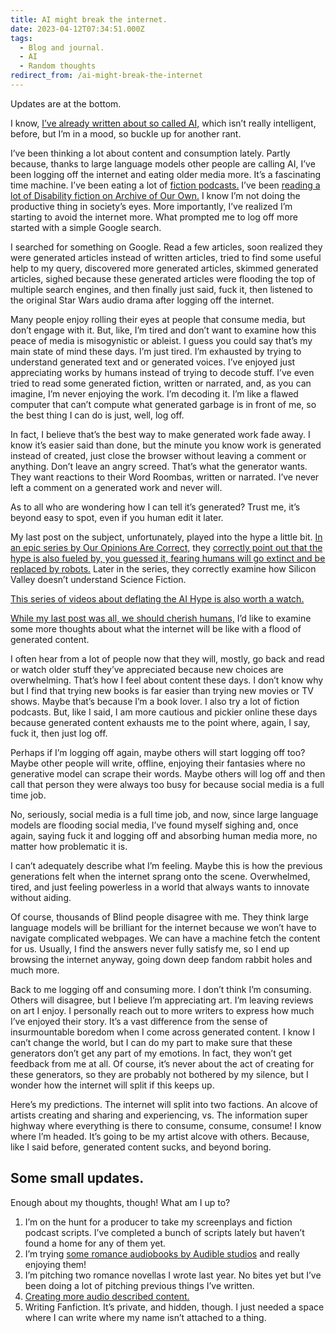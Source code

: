 ```yaml
---
title: AI might break the internet.
date: 2023-04-12T07:34:51.000Z
tags:
  - Blog and journal.
  - AI
  - Random thoughts
redirect_from: /ai-might-break-the-internet
---
```


Updates are at the bottom.

I know, [I’ve already written about so called AI,](/posts/5825) which isn’t really intelligent, before, but I’m in a mood, so buckle up for another rant.

I’ve been thinking a lot about content and consumption lately. Partly because, thanks to large language models other people are calling AI, I’ve been logging off the internet and eating older media more. It’s a fascinating time machine. I’ve been eating a lot of [fiction podcasts.](https://fictionpodcasts.com/) I’ve been [reading a lot of Disability fiction on Archive of Our Own.](https://archiveofourown.org/tags/Ableism/works) I know I’m not doing the productive thing in society’s eyes. More importantly, I’ve realized I’m starting to avoid the internet more. What prompted me to log off more started with a simple Google search.

I searched for something on Google. Read a few articles, soon realized they were generated articles instead of written articles, tried to find some useful help to my query, discovered more generated articles, skimmed generated articles, sighed because these generated articles were flooding the top of multiple search engines, and then finally just said, fuck it, then listened to the original Star Wars audio drama after logging off the internet.

Many people enjoy rolling their eyes at people that consume media, but don’t engage with it. But, like, I’m tired and don’t want to examine how this peace of media is misogynistic or ableist. I guess you could say that’s my main state of mind these days. I’m just tired. I’m exhausted by trying to understand generated text and or generated voices. I’ve enjoyed just appreciating works by humans instead of trying to decode stuff. I’ve even tried to read some generated fiction, written or narrated, and, as you can imagine, I’m never enjoying the work. I’m decoding it. I’m like a flawed computer that can’t compute what generated garbage is in front of me, so the best thing I can do is just, well, log off.

In fact, I believe that’s the best way to make generated work fade away. I know it’s easier said than done, but the minute you know work is generated instead of created, just close the browser without leaving a comment or anything. Don’t leave an angry screed. That’s what the generator wants. They want reactions to their Word Roombas, written or narrated. I’ve never left a comment on a generated work and never will.

As to all who are wondering how I can tell it’s generated? Trust me, it’s beyond easy to spot, even if you human edit it later.

My last post on the subject, unfortunately, played into the hype a little bit. [In an epic series by Our Opinions Are Correct,](https://www.ouropinionsarecorrect.com/shownotes) they [correctly point out that the hype is also fueled by, you guessed it, fearing humans will go extinct and be replaced by robots.](https://www.ouropinionsarecorrect.com/shownotes/2023/3/8/episode-125-silicon-valley-vs-science-fiction-part-i) Later in the series, they correctly examine how Silicon Valley doesn’t understand Science Fiction.

[This series of videos about deflating the AI Hype is also worth a watch.](https://peertube.dair-institute.org/videos/watch/205a27bc-c3aa-4a4d-93af-a7ec88a7b1a4)

[While my last post was all, we should cherish humans,](/posts/5825) I’d like to examine some more thoughts about what the internet will be like with a flood of generated content.

I often hear from a lot of people now that they will, mostly, go back and read or watch older stuff they’ve appreciated because new choices are overwhelming. That’s how I feel about content these days. I don’t know why but I find that trying new books is far easier than trying new movies or TV shows. Maybe that’s because I’m a book lover. I also try a lot of fiction podcasts. But, like I said, I am more cautious and pickier online these days because generated content exhausts me to the point where, again, I say, fuck it, then just log off.

Perhaps if I’m logging off again, maybe others will start logging off too? Maybe other people will write, offline, enjoying their fantasies where no generative model can scrape their words. Maybe others will log off and then call that person they were always too busy for because social media is a full time job.

No, seriously, social media is a full time job, and now, since large language models are flooding social media, I’ve found myself sighing and, once again, saying fuck it and logging off and absorbing human media more, no matter how problematic it is.

I can’t adequately describe what I’m feeling. Maybe this is how the previous generations felt when the internet sprang onto the scene. Overwhelmed, tired, and just feeling powerless in a world that always wants to innovate without aiding.

Of course, thousands of Blind people disagree with me. They think large language models will be brilliant for the internet because we won’t have to navigate complicated webpages. We can have a machine fetch the content for us. Usually, I find the answers never fully satisfy me, so I end up browsing the internet anyway, going down deep fandom rabbit holes and much more.

Back to me logging off and consuming more. I don’t think I’m consuming. Others will disagree, but I believe I’m appreciating art. I’m leaving reviews on art I enjoy. I personally reach out to more writers to express how much I’ve enjoyed their story. It’s a vast difference from the sense of insurmountable boredom when I come across generated content. I know I can’t change the world, but I can do my part to make sure that these generators don’t get any part of my emotions. In fact, they won’t get feedback from me at all. Of course, it’s never about the act of creating for these generators, so they are probably not bothered by my silence, but I wonder how the internet will split if this keeps up.

Here’s my predictions. The internet will split into two factions. An alcove of artists creating and sharing and experiencing, vs. The information super highway where everything is there to consume, consume, consume! I know where I’m headed. It’s going to be my artist alcove with others. Because, like I said before, generated content sucks, and beyond boring.

## Some small updates.

Enough about my thoughts, though! What am I up to?

1.  I’m on the hunt for a producer to take my screenplays and fiction podcast scripts. I’ve completed a bunch of scripts lately but haven’t found a home for any of them yet.
2.  I’m trying [some romance audiobooks by Audible studios](https://www.audible.com/search?node=18580518011&searchProvider=Audible+Studios&ref=a_search_l1_catRefs_18&pf_rd_p=daf0f1c8-2865-4989-87fb-15115ba5a6d2&pf_rd_r=QQRV00N021DW4Y66SQ6F&pageLoadId=VFOKjmDpVQYgn7EJ&creativeId=9648f6bf-4f29-4fb4-9489-33163c0bb63e) and really enjoying them!
3.  I’m pitching two romance novellas I wrote last year. No bites yet but I’ve been doing a lot of pitching previous things I’ve written.
4.  [Creating more audio described content.](https://socialaudiodescription.com/tag/robert-kingett/)
5.  Writing Fanfiction. It’s private, and hidden, though. I just needed a space where I can write where my name isn’t attached to a thing.

